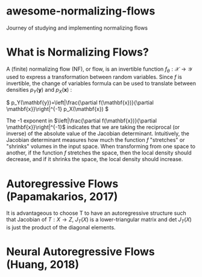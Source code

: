 # awesome-normalizing-flows
Journey of studying and implementing normalizing flows

# What is Normalizing Flows?
A (finite) normalizing flow (NF), or flow, is an invertible function $f_\theta: \mathcal{X} \rightarrow \mathcal{Y}$ used to express a transformation between random variables. Since $f$ is invertible, the change of variables formula can be used to translate between densities $p_Y(\mathbf{y})$ and $p_X(\mathbf{x})$ :

$
p_Y(\mathbf{y})=\left|\frac{\partial f(\mathbf{x})}{\partial \mathbf{x}}\right|^{-1} p_X(\mathbf{x})
$

The -1 exponent in $\left|\frac{\partial f(\mathbf{x})}{\partial \mathbf{x}}\right|^{-1}$ indicates that we are taking the reciprocal (or inverse) of the absolute value of the Jacobian determinant.
Intuitively, the Jacobian determinant measures how much the function $f$ "stretches" or "shrinks" volumes in the input space. When transforming from one space to another, if the function $f$ stretches the space, then the local density should decrease, and if it shrinks the space, the local density should increase.

# Autoregressive Flows (Papamakarios, 2017)
It is advantageous to choose T to have an autoregressive structure such that Jacobian of $T:X \rightarrow Z$, $J_T(X)$ is a lower-triangular matrix and det $J_T (X)$ is just the product of the diagonal elements.


# Neural Autoregressive Flows (Huang, 2018)


